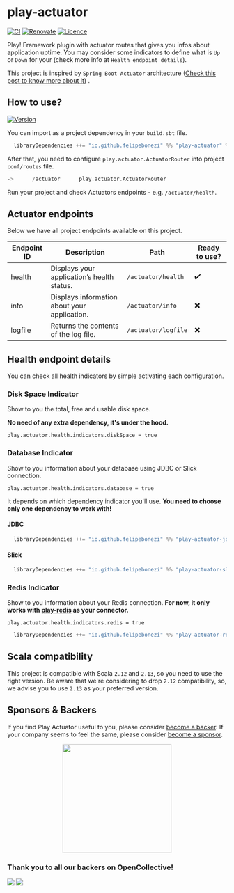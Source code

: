 # play-actuator

[![CI](https://github.com/felipebonezi/play-actuator/actions/workflows/continouos-integration.yml/badge.svg)](https://github.com/felipebonezi/play-actuator/actions/workflows/continouos-integration.yml)
[![Renovate](https://img.shields.io/badge/renovate-enabled-brightgreen.svg)](https://renovatebot.com)
[![Licence](https://img.shields.io/github/license/felipebonezi/play-actuator?color=blue)](https://github.com/felipebonezi/play-actuator/blob/main/LICENSE)

Play! Framework plugin with actuator routes that gives you infos about application uptime.
You may consider some indicators to define what is `Up` or `Down` for your (check more info at `Health endpoint details`).

This project is inspired by `Spring Boot Actuator` architecture
([Check this post to know more about it](https://docs.spring.io/spring-boot/docs/current/reference/htmlsingle/#actuator))
.

## How to use?
[![Version](https://img.shields.io/github/v/release/felipebonezi/play-actuator?logo=java)](https://github.com/felipebonezi/play-actuator/releases)

You can import as a project dependency in your `build.sbt` file.

```sbt
  libraryDependencies ++= "io.github.felipebonezi" %% "play-actuator" % "(version)"
```

After that, you need to configure `play.actuator.ActuatorRouter` into project `conf/routes` file.

```scala
->      /actuator      play.actuator.ActuatorRouter
```

Run your project and check Actuators endpoints - e.g. `/actuator/health`.

## Actuator endpoints

Below we have all project endpoints available on this project.

| Endpoint ID | Description                                  | Path                | Ready to use? |
|-------------|----------------------------------------------|---------------------|---------------|
| health      | Displays your application’s health status.   | `/actuator/health`  | ✔️            |
| info        | Displays information about your application. | `/actuator/info`    | ✖️            |
| logfile     | Returns the contents of the log file.        | `/actuator/logfile` | ✖️            |

## Health endpoint details

You can check all health indicators by simple activating each configuration.

### Disk Space Indicator

Show to you the total, free and usable disk space.

**No need of any extra dependency, it's under the hood.**

`play.actuator.health.indicators.diskSpace = true`

### Database Indicator

Show to you information about your database using JDBC or Slick connection.

`play.actuator.health.indicators.database = true`

It depends on which dependency indicator you'll use.
**You need to choose only one dependency to work with!**

#### JDBC
```sbt
  libraryDependencies ++= "io.github.felipebonezi" %% "play-actuator-jdbc-indicator" % "(version)"
```

#### Slick
```sbt
  libraryDependencies ++= "io.github.felipebonezi" %% "play-actuator-slick-indicator" % "(version)"
```

### Redis Indicator

Show to you information about your Redis connection. 
**For now, it only works with [play-redis](https://github.com/KarelCemus/play-redis) as your connector.**

`play.actuator.health.indicators.redis = true`

```sbt
  libraryDependencies ++= "io.github.felipebonezi" %% "play-actuator-redis-indicator" % "(version)"
```

## Scala compatibility

This project is compatible with Scala `2.12` and `2.13`, so you need to use the right version.
Be aware that we're considering to drop `2.12` compatibility, so, we advise you to use `2.13` as your preferred version.

## Sponsors & Backers

If you find Play Actuator useful to you, please consider [become a backer](https://github.com/sponsors/felipebonezi).
If your company seems to feel the same, please consider [become a sponsor](https://github.com/sponsors/felipebonezi).

<div align="center">
  <a href="https://opencollective.com/felipebonezi" target="_blank">
    <img src="https://opencollective.com/felipebonezi/donate/button@2x.png?color=blue" width="250" />
  </a>
</div>

### Thank you to all our backers on OpenCollective!

<a href="https://opencollective.com/felipebonezi#section-contributors"><img src="https://opencollective.com/felipebonezi/organizations.svg?width=890&button=false&avatarHeight=46"></a>
<a href="https://opencollective.com/felipebonezi#section-contributors"><img src="https://opencollective.com/felipebonezi/individuals.svg?width=890&button=false&avatarHeight=46"></a>
